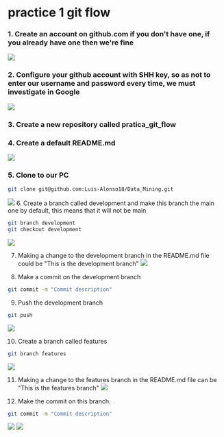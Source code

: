 # practice 1 git flow

### 1. Create an account on github.com if you don't have one, if you already have one then we're fine
![](_images/practice_1_f1.png)

### 2. Configure your github account with SHH key, so as not to enter our username and password every time, we must investigate in Google
![](_images/practice_1_f2.png)

### 3. Create a new repository called pratica_git_flow
### 4. Create a default README.md
![](_images/practice_1_f3-f4.png)

### 5. Clone to our PC
```sh
git clone git@github.com:Luis-Alonso18/Data_Mining.git
```
![](_images/practice_1_f5.png)
6. Create a branch called development and make this branch the main one by default, this means that it will not be main
```sh
git branch development
git checkout development
```
![](_images/practice_1_f6.png)

7. Making a change to the development branch in the README.md file could be "This is the development branch"
![](_images/practice_1_f7.png)

8. Make a commit on the development branch
```sh
git commit -m "Commit description" 
```
9. Push the development branch
```sh
git push 
```
![](_images/practice_1_f8-f9.png)

10. Create a branch called features
```sh
git branch features
```
![](_images/practice_1_f10.png)

11. Making a change to the features branch in the README.md file can be "This is the features branch"
![](_images/practice_1_f11.png)

12. Make the commit on this branch.
```sh
git commit -m "Commit description" 
```
![](_images/practice_1_f12.png)
![](_images/practice_1_f13.png)
